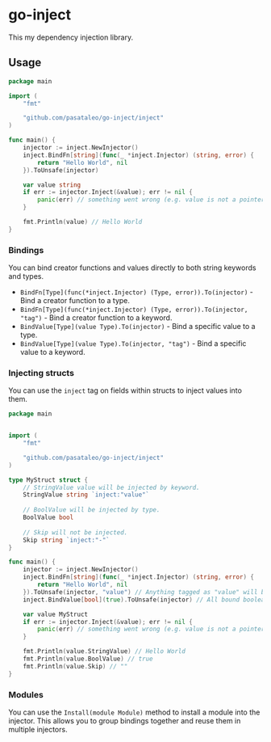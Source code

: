 # go-inject

This my dependency injection library.

## Usage

```go
package main

import (
	"fmt"

	"github.com/pasataleo/go-inject/inject"
)

func main() {
	injector := inject.NewInjector()
	inject.BindFn[string](func(_ *inject.Injector) (string, error) {
		return "Hello World", nil
	}).ToUnsafe(injector)

	var value string
	if err := injector.Inject(&value); err != nil {
		panic(err) // something went wrong (e.g. value is not a pointer)
	}

	fmt.Println(value) // Hello World
}
```

### Bindings

You can bind creator functions and values directly to both string keywords and types.

- `BindFn[Type](func(*inject.Injector) (Type, error)).To(injector)` - Bind a creator function to a type.
- `BindFn[Type](func(*inject.Injector) (Type, error)).To(injector, "tag")` - Bind a creator function to a keyword.
- `BindValue[Type](value Type).To(injector)` - Bind a specific value to a type.
- `BindValue[Type](value Type).To(injector, "tag")` - Bind a specific value to a keyword.

### Injecting structs

You can use the `inject` tag on fields within structs to inject values into them.

```go
package main


import (
	"fmt"

	"github.com/pasataleo/go-inject/inject"
)

type MyStruct struct {
	// StringValue value will be injected by keyword.
    StringValue string `inject:"value"` 
		
	// BoolValue will be injected by type.	
	BoolValue bool
		
	// Skip will not be injected.	
	Skip string `inject:"-"`
}

func main() {
	injector := inject.NewInjector()
    inject.BindFn[string](func(_ *inject.Injector) (string, error) {
        return "Hello World", nil
    }).ToUnsafe(injector, "value") // Anything tagged as "value" will be injected with "Hello World".
    inject.BindValue[bool](true).ToUnsafe(injector) // All bound booleans will return true.

    var value MyStruct
    if err := injector.Inject(&value); err != nil {
        panic(err) // something went wrong (e.g. value is not a pointer)
    }

    fmt.Println(value.StringValue) // Hello World
    fmt.Println(value.BoolValue) // true
    fmt.Println(value.Skip) // ""
}
```

### Modules

You can use the `Install(module Module)` method to install a module into the injector. This allows you to group bindings
together and reuse them in multiple injectors.
